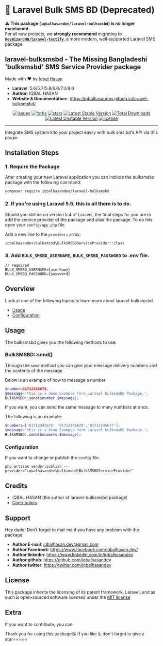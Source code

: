 # 🚨 Laravel Bulk SMS BD (Deprecated)

**⚠️ This package (`iqbalhasandev/laravel-bulksmsbd`) is no longer maintained.**  
For all new projects, we **strongly recommend** migrating to **[`DevWizardHQ/laravel‑textify`](https://github.com/DevWizardHQ/laravel-textify)**, a more modern, well‑supported Laravel SMS package.

## laravel-bulksmsbd - The Missing Bangladeshi 'bulksmsbd' SMS Service Provider package

Made with ❤️ by [Iqbal Hasan](https://www.iqbalhasan.dev)

- **Laravel**: 5.6/5.7/5.8/6.0/7.0/8.0
- **Author**: IQBAL HASAN
- **Website & Documentation:**: https://iqbalhasandev.github.io/laravel-bulksmsbd/

<p align="center">
<a href="https://github.com/iqbalhasandev/laravel-bulksmsbd/issues"><img src="https://img.shields.io/github/issues/iqbalhasandev/laravel-bulksmsbd" alt="issues"></a>
<a href="https://github.com/iqbalhasandev/laravel-bulksmsbd/network/members"><img src="https://img.shields.io/github/forks/iqbalhasandev/laravel-bulksmsbd" alt="forks"></a>
<a href="https://github.com/iqbalhasandev/laravel-bulksmsbd/stargazers"><img src="https://img.shields.io/github/stars/iqbalhasandev/laravel-bulksmsbd" alt="stars "></a>
<a href="https://packagist.org/packages/iqbalhasandev/laravel-bulksmsbd"><img src="https://poser.pugx.org/iqbalhasandev/laravel-bulksmsbd/v" alt="Latest Stable Version"></a>
<a href="https://packagist.org/packages/iqbalhasandev/laravel-bulksmsbd"><img src="https://poser.pugx.org/iqbalhasandev/laravel-bulksmsbd/downloads" alt="Total Downloads"></a>
<a href="https://packagist.org/packages/iqbalhasandev/laravel-bulksmsbd"><img src="https://poser.pugx.org/iqbalhasandev/laravel-bulksmsbd/v/unstable" alt="Latest Unstable Version"></a>
<a href="http://opensource.org/licenses/MIT"><img src="https://img.shields.io/github/license/iqbalhasandev/laravel-bulksmsbd" alt="license"></a>

</p>
<hr>

Integrate SMS system into your project easily with bulk sms bd's API via this plugin.



## Installation Steps

### 1. Require the Package

After creating your new Laravel application you can include the bulksmsbd package with the following command:

```bash
composer require iqbalhasandev/laravel-bulksmsbd
```

### 2. If you're using Laravel 5.5, this is all there is to do.

Should you still be on version 5.4 of Laravel, the final steps for you are to add the service provider of the package and alias the package. To do this open your `config/app.php` file.

Add a new line to the `providers` array:

    iqbalhasandev\bulksmsbd\BulkSMSBDServiceProvider::class

### 3. Add `BULK_SMSBD_USERNAME`, `BULK_SMSBD_PASSWORD` to **.env** file.

```
// required
BULK_SMSBD_USERNAME={userName}
BULK_SMSBD_PASSWORD={password}

```

## Overview

Look at one of the following topics to learn more about laravel-bulksmsbd

- [Usage](#usage)
- [Configuration](#configuration)

## Usage

The bulksmsbd gives you the following methods to use:

### BulkSMSBD::send()

Through the `send` method you can give your message delivery numbers and the contents of the message.

Below is an example of how to message a number

```php
$number=01712345678;
$message='this is a demo Example form Laravel bulksmsBD Package.';
BulkSMSBD::send($number,$message);
```

If you want, you can send the same message to many numbers at once.

The following is an example:

```php
$numbers=['01712345678','01712345679','01712345677'];
$message='this is a demo Example form Laravel bulksmsBD Package.';
BulkSMSBD::send($numbers,$message);
```

### Configuration

If you want to change or publish the `config` file.

    php artisan vendor:publish --provider="iqbalhasandev\bulksmsbd\BulkSMSBDServiceProvider"

## Credits

- IQBAL HASAN (the author of laravel-bulksmsbd package)
- [Contributors](https://github.com/iqbalhasandev/laravel-bulksmsbd/graphs/contributors)

## Support

Hey dude! Don't forget to mail me if you have any problem with the package.

- **Author E-mail**: iqbalhasan.dev@gmail.com
- **Author Facebook**: https://www.facebook.com/iqbalhasan.dev/
- **Author linkedin**: https://www.linkedin.com/in/iqbalhasandev
- **Author github**: https://github.com/iqbalhasandev
- **Author twitter**: https://twitter.com/iqbalhasandev

## License

This package inherits the licensing of its parent framework, Laravel, and as such is open-sourced
software licensed under the [MIT license](http://opensource.org/licenses/MIT)

## Extra

If you want to contribute, you can

Thank you for using this package😘
If you like it, don't forget to give a star⭐⭐⭐⭐⭐
